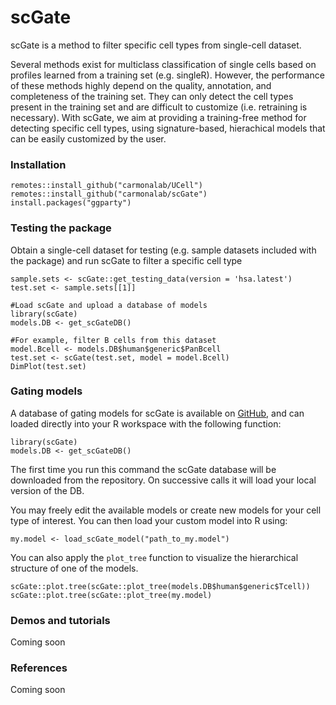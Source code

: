 # scGate

scGate is a method to filter specific cell types from single-cell dataset.

Several methods exist for multiclass classification of single cells based on profiles learned from a training set (e.g. singleR). However, the performance of these methods highly depend on the quality, annotation, and completeness of the training set. They can only detect the cell types present in the training set and are difficult to customize (i.e. retraining is necessary). With scGate, we aim at providing a training-free method for detecting specific cell types, using signature-based, hierachical models that can be easily customized by the user. 


### Installation
```
remotes::install_github("carmonalab/UCell")
remotes::install_github("carmonalab/scGate")
install.packages("ggparty")
```

### Testing the package

Obtain a single-cell dataset for testing (e.g. sample datasets included with the package) and run scGate to filter a specific cell type
```
sample.sets <- scGate::get_testing_data(version = 'hsa.latest')
test.set <- sample.sets[[1]]

#Load scGate and upload a database of models
library(scGate)
models.DB <- get_scGateDB()

#For example, filter B cells from this dataset
model.Bcell <- models.DB$human$generic$PanBcell 
test.set <- scGate(test.set, model = model.Bcell)
DimPlot(test.set)
```

### Gating models
A database of gating models for scGate is available on [GitHub](https://github.com/carmonalab/scGate_models), and can loaded directly into your R workspace with the following function:
```
library(scGate)
models.DB <- get_scGateDB()
```
The first time you run this command the scGate database will be downloaded from the repository. On successive calls it will load your local version of the DB.

You may freely edit the available models or create new models for your cell type of interest. You can then load your custom model into R using:
```
my.model <- load_scGate_model("path_to_my.model")
```

You can also apply the `plot_tree` function to visualize the hierarchical structure of one of the models.
```
scGate::plot.tree(scGate::plot_tree(models.DB$human$generic$Tcell))
scGate::plot.tree(scGate::plot_tree(my.model)
```

### Demos and tutorials

Coming soon

### References

Coming soon



